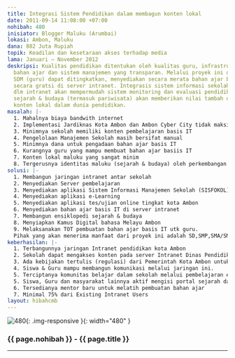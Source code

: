 ```yaml
---
title: Integrasi Sistem Pendidikan dalam membagun konten lokal
date: 2011-09-14 11:08:00 +07:00
nohibah: 480
inisiator: Blogger Maluku (Arumbai)
lokasi: Ambon, Maluku
dana: 882 Juta Rupiah
topik: Keadilan dan kesetaraan akses terhadap media
lama: Januari – November 2012
deskripsi: Kualitas pendidikan ditentukan oleh kualitas guru, infrastruktur sekolah,
  bahan ajar dan sistem manajemen yang transparan. Melalui proyek ini diharapkan pemberdayaan
  SDM (guru) dapat ditingkatkan, menyediakan secara merata bahan ajar basis IT & BSE
  secara gratsi di server intranet. Integrasis sistem informasi sekolah (SISFOKOL)
  dlm intranet akan mempermudah sistem monitoring dan evaluasi pendidikan. Dokumentasi
  sejarah & budaya (termasuk pariwisata) akan memberikan nilai tambah dalam membangun
  konten lokal dalam dunia pendidikan.
masalah: |-
  1. Mahalnya biaya bandwith internet
  2. Implementasi Jardiknas Kota Ambon dan Ambon Cyber City tidak maksimal
  3. Minimnya sekolah memiliki konten pembelajaran basis IT
  4. Pengelolaan Manajemen Sekolah masih bersifat manual
  5. Minimnya dana untuk pengadaan bahan ajar basis IT
  6. Kurangnya guru yang mampu membuat bahan ajar basiis IT
  7. Konten lokal maluku yang sangat minim
  8. Tergerusnya identitas maluku (sejarah & budaya) oleh perkembangan teknologi
solusi: |-
  1. Membangun jaringan intranet antar sekolah
  2. Menyediakan Server pembelajaran
  3. Menyediakan aplikasi Sistem Informasi Manajemen Sekolah (SISFOKOL) berbasis web
  4. Menyediakan aplikasi e-Learning
  5. Menyediakan aplikasi tes/ujian online tingkat kota Ambon
  6. Menyediakan bahan ajar basis IT di server intranet
  7. Membangun ensiklopedi sejarah & budaya
  8. Menyiapkan Kamus Digital bahasa Melayu Ambon
  9. Melaksanakan TOT pembuatan bahan ajar basis IT utk guru.
  Pihak yang akan menerima manfaat dari proyek ini adalah SD,SMP,SMA/SMK (Swasta/Negeri), orang tua siswa dan Dinas Pendidikan kota Ambon dan pemerhati pendidikan. Dimana proses pembelajaran dan manajemen berjalan secara terbuka, adanya kesetaraan media pembelajaran antar sekolah dan proses monitoring & evaluasi dr dinas pendidikan berlangsung efektif. Lokasi mencakup Kecamatan Nusaniwe, Kecamatan Sirimau, Kecamatan Baguala, dan Kecamatan Teluk Ambon.
keberhasilan: |-
  1. Terbangunnya jaringan Intranet pendidikan kota Ambon
  2. Sekolah dapat mengakses konten pada server Intranet Dinas Pendidikan Kota Ambon.
  3. Ada kebijakan tertulis (regulasi) dari Pemerintah Kota Ambon untuk menggunakan aplikasi Sistem Informasi Sekolah dalam pengelolaan sekolah. (utk keberlanjutan proyek ini)
  4. Siswa & Guru mampu membangun komunikasi melalui jaringan ini.
  5. Terciptanya komunitas belajar dalam sekolah melalui pembelajaran e-Learning.
  5. Siswa, Guru dan masyarakat lainnya aktif mengisi portal sejarah dan budaya maluku (MalukuPedia) dan Kamus bahasa melayu Ambon
  6. Tersedianya mentor baru untuk melatih pembuatan bahan ajar
  7. Minimal 75% dari Existing Intranet Users
layout: hibahcmb
---
```


![480](/static/img/hibahcmb/480.png){: .img-responsive }{: width="480" }

### {{ page.nohibah }} - {{ page.title }}

---

